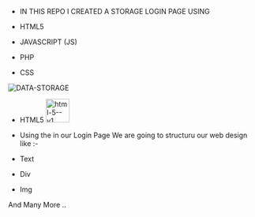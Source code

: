 - IN THIS REPO I CREATED A STORAGE LOGIN PAGE USING 

- HTML5

- JAVASCRIPT (JS)

- PHP 

- CSS 
 
<img align="center" src="https://cdn.dribbble.com/users/1746237/screenshots/11276091/media/fa47c19cbbbc00b2f5eceda0459c34db.gif" alt="DATA-STORAGE">

- HTML5  <img width="48" height="48" src="https://img.icons8.com/color/48/html-5--v1.png" alt="html-5--v1"/>

- Using the in our Login Page We are going to structuru our web design like :- 
- Text 
- Div 
- Img 

And Many More .. 

